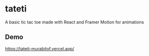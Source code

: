 # tateti
A basic tic tac toe made with React and Framer Motion for animations

## Demo
https://tateti-murabitof.vercel.app/
